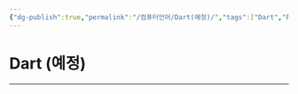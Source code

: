 ```yaml
---
{"dg-publish":true,"permalink":"/컴퓨터언어/Dart(예정)/","tags":["Dart","Flutter","컴퓨터언어"],"created":"2024-02-06T20:35:19.173+09:00","updated":"2024-02-16T16:09:18.243+09:00"}
---
```



# Dart (예정)

---